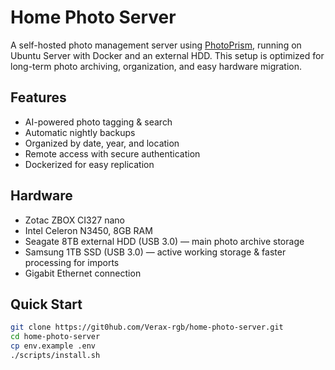 # Home Photo Server

A self-hosted photo management server using [PhotoPrism](https://photoprism.app/), running on Ubuntu Server with Docker and an external HDD. This setup is optimized for long-term photo archiving, organization, and easy hardware migration.

## Features
- AI-powered photo tagging & search
- Automatic nightly backups
- Organized by date, year, and location
- Remote access with secure authentication
- Dockerized for easy replication

## Hardware
- Zotac ZBOX CI327 nano
- Intel Celeron N3450, 8GB RAM
- Seagate 8TB external HDD (USB 3.0) — main photo archive storage
- Samsung 1TB SSD (USB 3.0) — active working storage & faster processing for imports
- Gigabit Ethernet connection

## Quick Start
```bash
git clone https://git0hub.com/Verax-rgb/home-photo-server.git
cd home-photo-server
cp env.example .env
./scripts/install.sh
